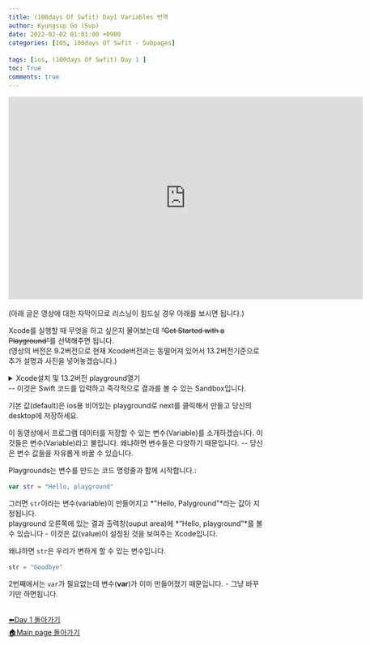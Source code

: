 ```yaml
---
title: (100days Of Swfit) Day1 Variables 번역
author: Kyungsup Go (Sup)
date: 2022-02-02 01:01:00 +0900
categories: [IOS, 100days Of Swfit - Subpages]

tags: [ios, (100days Of Swfit) Day 1 ]
toc: True
comments: true
---
```


<iframe width="700" height="400" src="https://www.youtube.com/embed/kohIy64THOo" title="YouTube video player" frameborder="0" allow="accelerometer; autoplay; clipboard-write; encrypted-media; gyroscope; picture-in-picture" allowfullscreen></iframe>


(아래 글은 영상에 대한 자막이므로 리스닝이 힘드실 경우 아래를 보시면 됩니다.)<br>

Xcode를 실행할 때 무엇을 하고 싶은지 물어보는데 ~~“Get Started with a Playground”~~를 선택해주면 됩니다.<br>
(영상의 버전은 9.2버전으로 현재 Xcode버전과는 동떨어져 있어서 13.2버전기준으로 추가 설명과 사진을 넣어놓겠습니다.)
<details>
<summary> Xcode설치 및 13.2버전 playground열기 </summary>
<div markdown="1">

100days에서처럼 App stroe에서 Xcode를 설치하는 것이 아니라 공식 홈페이지에서 다운방법은 예전 제 글을 [참고](https://suppppppp.github.io/posts/Mac_M1_-Xcode_install(Not_in_App-Store!!)_ko/)해주세요.

# Playground 여는 방법
![open](/assets/img/ios/100daysOfSwift_SubPages/day1/open.png)
</div>
</details>
-- 이것은 Swift 코드를 입력하고 즉각적으로 결과를 볼 수 있는 Sandbox입니다.<br>

기본 값(default)은 ios용 비어있는 playground로 next를 클릭해서  만들고 당신의 desktop에 저장하세요.<br>


이 동영상에서 프로그램 데이터를 저장할 수 있는 변수(Variable)를 소개하겠습니다.
이것들은 변수(Variable)라고 불립니다. 왜냐하면 변수들은 다양하기 때문입니다. -- 당신은 변수 값들을 자유롭게 바꿀 수 있습니다.


Playgrounds는 변수를 만드는 코드 명령줄과 함께 시작합니다.:
```swift
var str = "Hello, playground"
```

그러면 `str`이라는 변수(variable)이 만들어지고 *"Hello, Palyground"*라는 값이 지정됩니다.<br>
playground 오른쪽에 있는 결과 출력창(ouput area)에 *“Hello, playground”*를 볼 수 있습니다 - 이것은 값(value)이 설정된 것을 보여주는 Xcode입니다.


왜냐하면 `str`은 우리가 변하게 할 수 있는 변수입니다.
```swift
str = "Goodbye"
```

2번째에서는 `var`가 필요없는데 변수(**var**)가 이미 만들어졌기 때문입니다. - 그냥 바꾸기만 하면됩니다.<br><br>

[⬅️Day 1 돌아가기](https://suppppppp.github.io/posts/100days_MainPage_day1_ko/)<br>
[🏠Main page 돌아가기](https://suppppppp.github.io/posts/100days_MainPage_ko/)